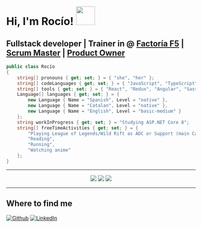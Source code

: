 
<h1> Hi, I'm Rocío! <img src="https://w7.pngwing.com/pngs/588/377/png-transparent-league-of-legends-drawing-whiskers-sticker-league-of-legends-game-white-cat-like-mammal.png" width="50"></h1>
<h2 >Fullstack developer | Trainer in @ <a href='https://factoriaf5.org/'>Factoría F5</a> | <a href='https://scrummanager.com/website/c/verify-cert.php?code=64367713037853.77701066'> Scrum Master</a> | <a href='https://scrummanager.com/website/c/verify-cert.php?code=64367f4b39ff65.22403508'> Product Owner</a></h2>

```csharp
public class Rocío
{
    string[] pronouns { get; set; } = { "she", "her" };
    string[] codeLanguages { get; set; } = { "JavaScript", "TypeScript", "HTML", "CSS", "C #","Java" };
    string[] tools { get; set; } = { "React", "Redux", "Angular", "Sass", , "ASP.NET","Jest" };
    Language[] languages { get; set; } = {
        new Language { Name = "Spanish", Level = "native" },
        new Language { Name = "Catalan", Level = "native" },
        new Language { Name = "English", Level = "basic-medium" }
    };
    string workInProgress { get; set; } = "Studying ASP.NET Core 8";
    string[] freeTimeActivities { get; set; } = {
        "Playing League of Legends/Wild Rift as ADC or Support (main Caitlyn and Seraphine)",
        "Reading",
        "Running",
        "Watching anime"
    };
}
```
---
<section align="center">
  
  ![](http://github-profile-summary-cards.vercel.app/api/cards/profile-details?username=rcellas&theme=react)
  ![](http://github-profile-summary-cards.vercel.app/api/cards/repos-per-language?username=rcellas&theme=react)
  ![](http://github-profile-summary-cards.vercel.app/api/cards/most-commit-language?username=rcellas&theme=react)

</section>

---
<h2>Where to find me</h2>
<p><a href="https://github.com/rcellas" target="_blank"><img alt="Github" src="https://img.shields.io/badge/GitHub-%2312100E.svg?&style=for-the-badge&logo=Github&logoColor=white" /></a> <a href="https://www.linkedin.com/in/rociocejudo/" target="_blank"><img alt="LinkedIn" src="https://img.shields.io/badge/linkedin-%230077B5.svg?&style=for-the-badge&logo=linkedin&logoColor=white" /></a>
</p>
